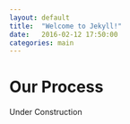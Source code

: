 ```yaml
---
layout: default
title:  "Welcome to Jekyll!"
date:   2016-02-12 17:50:00
categories: main
---
```


# Our Process

Under Construction
